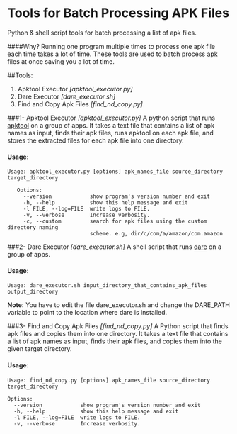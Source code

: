 Tools for Batch Processing APK Files
====================================
Python & shell script tools for batch processing a list of apk files.

####Why?
Running one program multiple times to process one apk file each time takes a lot of time. 
These tools are used to batch process apk files at once saving you a lot of time.

##Tools:
1. Apktool Executor  *[apktool_executor.py]*
2. Dare Executor  *[dare_executor.sh]*
3. Find and Copy Apk Files *[find_nd_copy.py]*

###1- Apktool Executor  *[apktool_executor.py]*
A python script that runs [apktool]('https://code.google.com/p/android-apktool/') on a group of apps. It takes a text file that contains 
a list of apk names as input, finds their apk files, runs apktool on each apk file, 
and stores the extracted files for each apk file into one directory.

#### Usage:

```
Usage: apktool_executor.py [options] apk_names_file source_directory target_directory

   Options:
     --version            show program's version number and exit
     -h, --help           show this help message and exit
     -l FILE, --log=FILE  write logs to FILE.
     -v, --verbose        Increase verbosity.
     -c, --custom         search for apk files using the custom directory naming
                          scheme. e.g, dir/c/com/a/amazon/com.amazon
```

###2- Dare Executor  *[dare_executor.sh]*
A shell script that runs [dare]('http://siis.cse.psu.edu/dare/') on a group of apps.

#### Usage:

```
Usage: dare_executor.sh input_directory_that_contains_apk_files output_directory
```
__Note:__ You have to edit the file dare_executor.sh and change the DARE_PATH variable to point to the location where dare is installed.

###3- Find and Copy Apk Files *[find_nd_copy.py]*
A Python script that finds apk files and copies them into one directory. It takes a text file that contains 
a list of apk names as input, finds their apk files, and copies them into the given target directory.

#### Usage:

```
Usage: find_nd_copy.py [options] apk_names_file source_directory target_directory

Options:
  --version            show program's version number and exit
  -h, --help           show this help message and exit
  -l FILE, --log=FILE  write logs to FILE.
  -v, --verbose        Increase verbosity.
```
